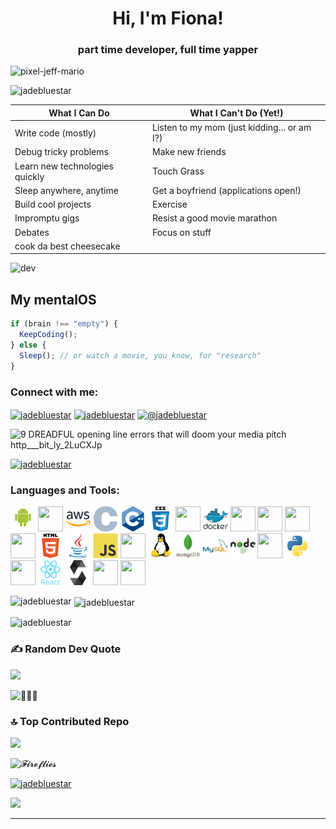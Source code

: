 
<h1 align="center">Hi, I'm Fiona!</h1>
<h3 align="center">part time developer, full time yapper</h3>



![pixel-jeff-mario](https://github.com/user-attachments/assets/f5c8330e-99ba-4a8e-88bf-62fee3394e21)

<p align="left"> <img src="https://komarev.com/ghpvc/?username=jadebluestar&label=Profile%20views&color=0e75b6&style=flat" alt="jadebluestar" /> </p>

| What I Can Do                  | What I Can't Do (Yet!)                    |
| ------------------------------ | ----------------------------------------- |
| Write code (mostly)            | Listen to my mom (just kidding... or am I?) |
| Debug tricky problems          | Make new friends                         |
| Learn new technologies quickly | Touch Grass      |
| Sleep anywhere, anytime        | Get a boyfriend (applications open!)              |
| Build cool projects            | Exercise                                  |
| Impromptu gigs                 | Resist a good movie marathon
| Debates                        | Focus on stuff    |
| cook da best cheesecake        |                   |


![dev](https://github.com/user-attachments/assets/4f0ab93e-a6d6-4bcf-8860-8f20b509f382)

## My mentalOS 

```javascript
if (brain !== "empty") {
  KeepCoding();
} else {
  Sleep(); // or watch a movie, you know, for "research"
}
```


<h3 align="left">Connect with me:</h3>
<p align="left">
<a href="https://dev.to/jadebluestar" target="blank"><img align="center" src="https://raw.githubusercontent.com/rahuldkjain/github-profile-readme-generator/master/src/images/icons/Social/devto.svg" alt="jadebluestar" height="30" width="40" /></a>
<a href="https://twitter.com/jadebluestar" target="blank"><img align="center" src="https://raw.githubusercontent.com/rahuldkjain/github-profile-readme-generator/master/src/images/icons/Social/twitter.svg" alt="jadebluestar" height="30" width="40" /></a>
<a href="https://medium.com/@jadebluestar" target="blank"><img align="center" src="https://raw.githubusercontent.com/rahuldkjain/github-profile-readme-generator/master/src/images/icons/Social/medium.svg" alt="@jadebluestar" height="30" width="40" /></a>
</p>

![9 DREADFUL opening line errors that will doom your media pitch http___bit_ly_2LuCXJp](https://github.com/user-attachments/assets/27c9da11-5a1d-4557-b607-fff4a99c0c95) 


<p align="left"> <a href="https://twitter.com/jadebluestar" target="blank"><img src="https://img.shields.io/twitter/follow/jadebluestar?logo=twitter&style=for-the-badge" alt="jadebluestar" /></a> </p>

<h3 align="left">Languages and Tools:</h3>
<p align="left"> <a href="https://developer.android.com"><img src="https://raw.githubusercontent.com/devicons/devicon/master/icons/android/android-original-wordmark.svg" width="40" height="40" /></a> <a href="https://www.arduino.cc/"><img src="https://cdn.worldvectorlogo.com/logos/arduino-1.svg" width="40" height="40" /></a> <a href="https://aws.amazon.com"><img src="https://raw.githubusercontent.com/devicons/devicon/master/icons/amazonwebservices/amazonwebservices-original-wordmark.svg" width="40" height="40" /></a> <a href="https://www.cprogramming.com/"><img src="https://raw.githubusercontent.com/devicons/devicon/master/icons/c/c-original.svg" width="40" height="40" /></a> <a href="https://www.w3schools.com/cpp/"><img src="https://raw.githubusercontent.com/devicons/devicon/master/icons/cplusplus/cplusplus-original.svg" width="40" height="40" /></a> <a href="https://www.w3schools.com/css/"><img src="https://raw.githubusercontent.com/devicons/devicon/master/icons/css3/css3-original-wordmark.svg" width="40" height="40" /></a> <a href="https://www.djangoproject.com/"><img src="https://cdn.worldvectorlogo.com/logos/django.svg" width="40" height="40" /></a> <a href="https://www.docker.com/"><img src="https://raw.githubusercontent.com/devicons/devicon/master/icons/docker/docker-original-wordmark.svg" width="40" height="40" /></a> <a href="https://www.figma.com/"><img src="https://www.vectorlogo.zone/logos/figma/figma-icon.svg" width="40" height="40" /></a> <a href="https://firebase.google.com/"><img src="https://www.vectorlogo.zone/logos/firebase/firebase-icon.svg" width="40" height="40" /></a> <a href="https://cloud.google.com"><img src="https://www.vectorlogo.zone/logos/google_cloud/google_cloud-icon.svg" width="40" height="40" /></a> <a href="https://git-scm.com/"><img src="https://www.vectorlogo.zone/logos/git-scm/git-scm-icon.svg" width="40" height="40" /></a> <a href="https://www.w3.org/html/"><img src="https://raw.githubusercontent.com/devicons/devicon/master/icons/html5/html5-original-wordmark.svg" width="40" height="40" /></a> <a href="https://www.java.com"><img src="https://raw.githubusercontent.com/devicons/devicon/master/icons/java/java-original.svg" width="40" height="40" /></a> <a href="https://developer.mozilla.org/en-US/docs/Web/JavaScript"><img src="https://raw.githubusercontent.com/devicons/devicon/master/icons/javascript/javascript-original.svg" width="40" height="40" /></a> <a href="https://kotlinlang.org"><img src="https://www.vectorlogo.zone/logos/kotlinlang/kotlinlang-icon.svg" width="40" height="40" /></a> <a href="https://www.linux.org/"><img src="https://raw.githubusercontent.com/devicons/devicon/master/icons/linux/linux-original.svg" width="40" height="40" /></a> <a href="https://www.mongodb.com/"><img src="https://raw.githubusercontent.com/devicons/devicon/master/icons/mongodb/mongodb-original-wordmark.svg" width="40" height="40" /></a> <a href="https://www.mysql.com/"><img src="https://raw.githubusercontent.com/devicons/devicon/master/icons/mysql/mysql-original-wordmark.svg" width="40" height="40" /></a> <a href="https://nodejs.org"><img src="https://raw.githubusercontent.com/devicons/devicon/master/icons/nodejs/nodejs-original-wordmark.svg" width="40" height="40" /></a> <a href="https://opencv.org/"><img src="https://www.vectorlogo.zone/logos/opencv/opencv-icon.svg" width="40" height="40" /></a> <a href="https://www.python.org"><img src="https://raw.githubusercontent.com/devicons/devicon/master/icons/python/python-original.svg" width="40" height="40" /></a> <a href="https://pytorch.org/"><img src="https://www.vectorlogo.zone/logos/pytorch/pytorch-icon.svg" width="40" height="40" /></a> <a href="https://reactjs.org/"><img src="https://raw.githubusercontent.com/devicons/devicon/master/icons/react/react-original-wordmark.svg" width="40" height="40" /></a> <a href="https://soliditylang.org/"><img src="https://raw.githubusercontent.com/devicons/devicon/master/icons/solidity/solidity-original.svg" width="40" height="40" /></a> <a href="https://www.tensorflow.org"><img src="https://www.vectorlogo.zone/logos/tensorflow/tensorflow-icon.svg" width="40" height="40" /></a> <a href="https://unity.com/"><img src="https://www.vectorlogo.zone/logos/unity3d/unity3d-icon.svg" width="40" height="40" /></a> </p>

<p><img align="left" src="https://github-readme-stats.vercel.app/api/top-langs?username=jadebluestar&show_icons=true&locale=en&layout=compact" alt="jadebluestar" /></p>

<p>&nbsp;<img align="center" src="https://github-readme-stats.vercel.app/api?username=jadebluestar&show_icons=true&locale=en" alt="jadebluestar" /></p>

<p><img align="center" src="https://github-readme-streak-stats.herokuapp.com/?user=jadebluestar&" alt="jadebluestar" /></p>

### ✍️ Random Dev Quote
![](https://quotes-github-readme.vercel.app/api?type=horizontal&theme=merko)

![🥀🥀🥀](https://github.com/user-attachments/assets/99de809d-8f68-4391-95e0-d33df03ad2d7)



### 🔝 Top Contributed Repo
![](https://github-contributor-stats.vercel.app/api?username=jadebluestar&limit=5&theme=dark&combine_all_yearly_contributions=true)

![𝓕𝓲𝓻𝓮𝓯𝓵𝓲𝓮𝓼](https://github.com/user-attachments/assets/40537ec2-7b74-43ee-8264-2beec8d23cb2)


<p align="left"> <a href="https://github.com/ryo-ma/github-profile-trophy"><img src="https://github-profile-trophy.vercel.app/?username=jadebluestar" alt="jadebluestar" /></a> </p>

[![](https://visitcount.itsvg.in/api?id=jadebluestar&icon=9&color=10)](https://visitcount.itsvg.in)

------

